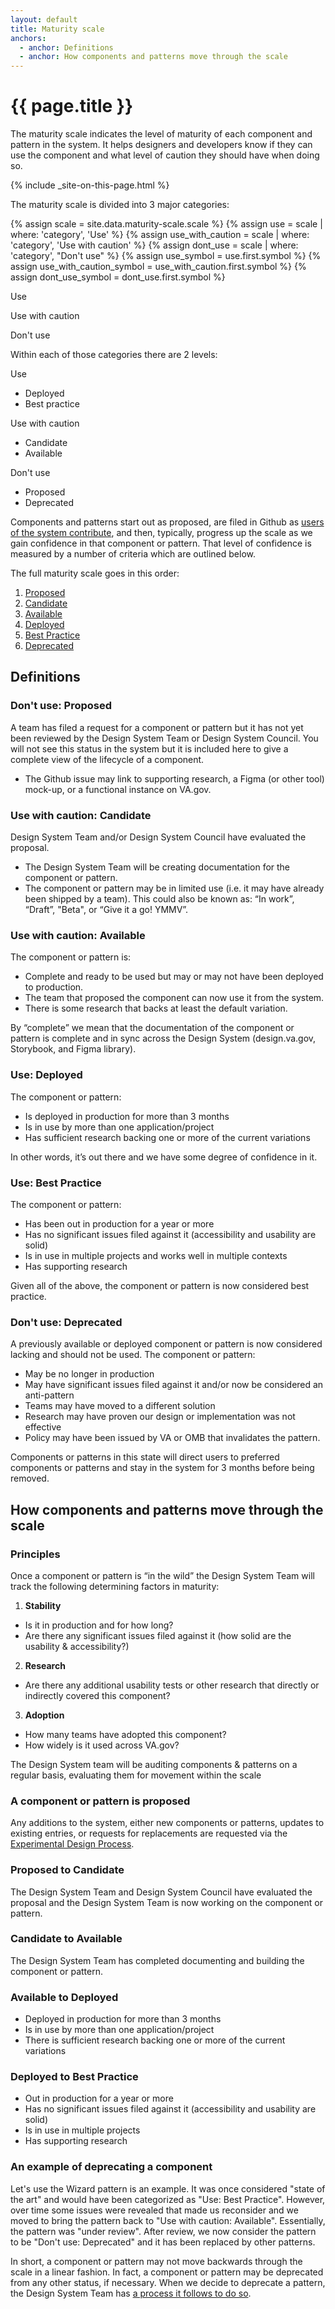 ```yaml
---
layout: default
title: Maturity scale
anchors:
  - anchor: Definitions
  - anchor: How components and patterns move through the scale
---
```


# {{ page.title }}

<div class="va-introtext">
  The maturity scale indicates the level of maturity of each component and pattern in the system. It helps designers and developers know if they can use the component and what level of caution they should have when doing so.
</div>

{% include _site-on-this-page.html %}

The maturity scale is divided into 3 major categories:

  
{% assign scale = site.data.maturity-scale.scale %}
{% assign use = scale | where: 'category', 'Use' %}
{% assign use_with_caution = scale | where: 'category', 'Use with caution' %}
{% assign dont_use = scale | where: 'category', "Don't use" %}
{% assign use_symbol = use.first.symbol %}
{% assign use_with_caution_symbol = use_with_caution.first.symbol %}
{% assign dont_use_symbol = dont_use.first.symbol %}

<i class="fas {{use_symbol}} site-sidenav-status site-sidenav-status--large site-sidenav-status--use"></i> <span class="usa-label site-component-status site-component-status--use">Use</span>

<i class="fas {{use_with_caution_symbol}} site-sidenav-status site-sidenav-status--large site-sidenav-status--use-with-caution"></i> <span class="usa-label site-component-status site-component-status--use-with-caution">Use with caution</span>

<i class="fas {{dont_use_symbol}} site-sidenav-status site-sidenav-status--large site-sidenav-status--dont-use"></i> <span class="usa-label site-component-status site-component-status--dont-use">Don't use</span>

Within each of those categories there are 2 levels:

<i class="fas {{use_symbol}} site-sidenav-status site-sidenav-status--large site-sidenav-status--use"></i> <span class="usa-label site-component-status site-component-status--use">Use</span>
  * Deployed
  * Best practice

<i class="fas {{use_with_caution_symbol}} site-sidenav-status site-sidenav-status--large site-sidenav-status--use-with-caution"></i> <span class="usa-label site-component-status site-component-status--use-with-caution">Use with caution</span>
  * Candidate
  * Available

<i class="fas {{dont_use_symbol}} site-sidenav-status site-sidenav-status--large site-sidenav-status--dont-use"></i> <span class="usa-label site-component-status site-component-status--dont-use">Don't use</span>
  * Proposed
  * Deprecated

Components and patterns start out as proposed, are filed in Github as [users of the system contribute](contributing-to-the-design-system), and then, typically, progress up the scale as we gain confidence in that component or pattern. That level of confidence is measured by a number of criteria which are outlined below.

The full maturity scale goes in this order:

1. [Proposed](#dont-use-proposed)
2. [Candidate](#use-with-caution-candidate)
3. [Available](#use-with-caution-available)
4. [Deployed](#use-deployed)
5. [Best Practice](#use-best-practice)
6. [Deprecated](#dont-use-deprecated)

## Definitions

<h3 id="dont-use-proposed" class="site-component-status-heading">
  <i class="fas {{dont_use_symbol}} site-sidenav-status site-sidenav-status--large site-sidenav-status--dont-use"></i> 
  <span class="usa-label site-component-status site-component-status--dont-use-proposed">
    Don't use: Proposed
  </span>
</h3>

A team has filed a request for a component or pattern but it has not yet been reviewed by the Design System Team or Design System Council. You will not see this status in the system but it is included here to give a complete view of the lifecycle of a component.

* The Github issue may link to supporting research, a Figma (or other tool) mock-up, or a functional instance on VA.gov. 

<h3 id="use-with-caution-candidate" class="site-component-status-heading">
  <i class="fas {{use_with_caution_symbol}} site-sidenav-status site-sidenav-status--large site-sidenav-status--use-with-caution-candidate"></i> 
  <span class="usa-label site-component-status site-component-status--use-with-caution-candidate">
    Use with caution: Candidate
  </span>
</h3>

Design System Team and/or Design System Council have evaluated the proposal. 

* The Design System Team will be creating documentation for the component or pattern. 
* The component or pattern may be in limited use (i.e. it may have already been shipped by a team). This could also be known as: “In work”, “Draft”, "Beta", or “Give it a go! YMMV”.

<h3 id="use-with-caution-available" class="site-component-status-heading">
  <i class="fas {{use_with_caution_symbol}} site-sidenav-status site-sidenav-status--large site-sidenav-status--use-with-caution-available"></i> 
  <span class="usa-label site-component-status site-component-status--use-with-caution-available">
    Use with caution: Available
  </span>
</h3>

The component or pattern is:

* Complete and ready to be used but may or may not have been deployed to production.
* The team that proposed the component can now use it from the system.
* There is some research that backs at least the default variation.

By “complete” we mean that the documentation of the component or pattern is complete and in sync across the Design System (design.va.gov, Storybook, and Figma library). 

<h3 id="use-deployed" class="site-component-status-heading">
  <i class="fas {{use_symbol}} site-sidenav-status site-sidenav-status--large site-sidenav-status--use-deployed"></i> 
  <span class="usa-label site-component-status site-component-status--use-deployed">
    Use: Deployed
  </span>
</h3>

The component or pattern:

* Is deployed in production for more than 3 months
* Is in use by more than one application/project
* Has sufficient research backing one or more of the current variations

In other words, it’s out there and we have some degree of confidence in it.

<h3 id="use-best-practice" class="site-component-status-heading">
  <i class="fas {{use_symbol}} site-sidenav-status site-sidenav-status--large site-sidenav-status--use-best-practice"></i> 
  <span class="usa-label site-component-status site-component-status--use-best-practice">
    Use: Best Practice
  </span>
</h3>

The component or pattern:

* Has been out in production for a year or more
* Has no significant issues filed against it (accessibility and usability are solid)
* Is in use in multiple projects and works well in multiple contexts
* Has supporting research

Given all of the above, the component or pattern is now considered best practice.

<h3 id="dont-use-deprecated" class="site-component-status-heading">
  <i class="fas {{dont_use_symbol}} site-sidenav-status site-sidenav-status--large site-sidenav-status--dont-use"></i> 
  <span class="usa-label site-component-status site-component-status--dont-use-deprecated">
    Don't use: Deprecated
  </span>
</h3>

A previously available or deployed component or pattern is now considered lacking and should not be used. The component or pattern: 

* May be no longer in production
* May have significant issues filed against it and/or now be considered an anti-pattern
* Teams may have moved to a different solution
* Research may have proven our design or implementation was not effective
* Policy may have been issued by VA or OMB that invalidates the pattern.

Components or patterns in this state will direct users to preferred components or patterns and stay in the system for 3 months before being removed.

## How components and patterns move through the scale

### Principles

Once a component or pattern is “in the wild” the Design System Team will track the following determining factors in maturity: 

1. **Stability**
  * Is it in production and for how long?
  * Are there any significant issues filed against it (how solid are the usability & accessibility?)
2. **Research**
  * Are there any additional usability tests or other research that directly or indirectly covered this component?
3. **Adoption**
  * How many teams have adopted this component?
  * How widely is it used across VA.gov?

The Design System team will be auditing components & patterns on a regular basis, evaluating them for movement within the scale

### A component or pattern is proposed

Any additions to the system, either new components or patterns, updates to existing entries, or requests for replacements are requested via the [Experimental Design Process](contributing-to-the-design-system).

### Proposed to Candidate 

The Design System Team and Design System Council have evaluated the proposal and the Design System Team is now working on the component or pattern.

### Candidate to Available

The Design System Team has completed documenting and building the component or pattern.

### Available to Deployed

* Deployed in production for more than 3 months
* Is in use by more than one application/project
* There is sufficient research backing one or more of the current variations

### Deployed to Best Practice

* Out in production for a year or more
* Has no significant issues filed against it (accessibility and usability are solid)
* Is in use in multiple projects
* Has supporting research

### An example of deprecating a component

Let's use the Wizard pattern is an example. It was once considered "state of the art" and would have been categorized as "Use: Best Practice". However, over time some issues were revealed that made us reconsider and we moved to bring the pattern back to "Use with caution: Available". Essentially, the pattern was "under review". After review, we now consider the pattern to be "Don't use: Deprecated" and it has been replaced by other patterns.

In short, a component or pattern may not move backwards through the scale in a linear fashion. In fact, a component or pattern may be deprecated from any other status, if necessary. When we decide to deprecate a pattern, the Design System Team has [a process it follows to do so](contributing-to-the-design-system#deprecating-a-component).